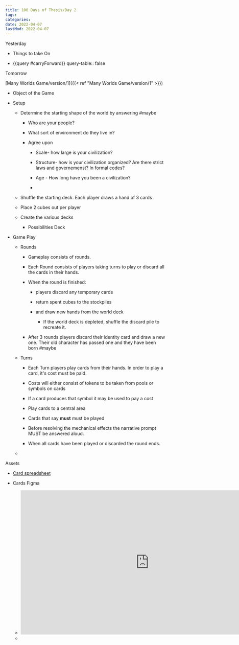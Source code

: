 ```yaml
---
title: 100 Days of Thesis/Day 2
tags:
categories:
date: 2022-04-07
lastMod: 2022-04-07
---
```

Yesterday

  + Things to take On


  + {{query #carryForward}}
query-table:: false

Tomorrow




[Many Worlds Game/version/1]({{< ref "Many Worlds Game/version/1" >}})

  + Object of the Game


  + Setup
    + Determine the starting shape of the world by answering #maybe

      + Who are your people?

      + What sort of environment do they live in?

      + Agree upon

        + Scale- how large is your civilization?

        + Structure- how is your civilization organized? Are there strict laws and governemenst? In formal codes?

        + Age -  How long have you been a civilization?

        + 

    + Shuffle the starting deck. Each player draws a hand of 3 cards

    + Place 2 cubes out per player

    + Create the various decks

      + Possibilities Deck

  + Game Play
    + Rounds

      + Gameplay consists of rounds.

      + Each Round consists of players taking turns to play or discard all the cards in their hands.

      + When the round is finished:

        + players discard any temporary cards

        + return spent cubes to the stockpiles

        + and draw new hands from the world deck

          + If the world deck is depleted, shuffle the discard pile to recreate it.

      + After 3 rounds players discard their identity card and draw a new one. Their old character has passed one and they have been born #maybe

    + Turns

      + Each Turn players play cards from their hands. In order to play a card, it's cost must be paid.

      + Costs will either consist of tokens to be taken from pools or symbols on cards

      + If a card produces that symbol it may be used to pay a cost

      + Play cards to a central area

      + Cards that say **must** must be played

      + Before resolving the mechanical effects the narrative prompt MUST be answered aloud.

      + When all cards have been played or discarded the round ends.

    + 

Assets
  + [Card spreadsheet](https://docs.google.com/spreadsheets/d/1gEx1OSpn43Dk8-vTs81slN-nGl1YgStwIbgDTi3VxWs/edit#gid=0)

  + Cards Figma

    + <iframe style="border: 1px solid rgba(0, 0, 0, 0.1);" width="800" height="450" src="https://www.figma.com/embed?embed_host=share&url=https%3A%2F%2Fwww.figma.com%2Ffile%2Fwt4vPDQeZ0lFPG59j0r4eT%2FCard-Template%3Fnode-id%3D0%253A1" allowfullscreen></iframe>

    + 
